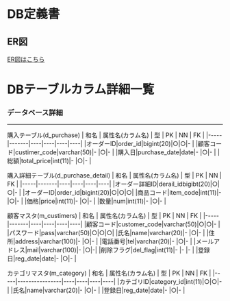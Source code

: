# DB定義書
## ER図
[ER図はこちら](https://github.com/Aso2001007/2021sys-desgin/blob/main/src/md/ER%E5%9B%B3/entity.md "ER図はこちら")

# DBテーブルカラム詳細一覧
### データベース詳細
*****
 購入テーブル(d_purchase)
| 和名 | 属性名(カラム名) | 型 | PK | NN | FK |
|-----|-------|----|----|----|----|
|オーダーID|order_id|bigint(20)|○|○|-  |
|顧客コード|custimer_code|varchar(50)|- |○|- |
|購入日|purchase_date|date|- |○|- |
|総額|total_price|int(11)|- |○|- |

 購入詳細テーブル(d_purchase_detail)
| 和名 | 属性名(カラム名) | 型 | PK | NN | FK |
|-----|-------|----|----|----|----|
|オーダー詳細ID|derail_idbigibt(20)|○|○|- |
|オーダーID|order_id|bigint(20)|○|○|○|
|商品コード|item_code|int(11)|- |○|- |
|価格|price|int(11)|- |○|- |
|数量|num|int(11)|- |○|- |

 顧客マスタ(m_custimers)
| 和名 | 属性名(カラム名) | 型 | PK | NN | FK |
|-----|-------|----|----|----|----|
|顧客コード|customer_code|varchar(50)|○|○|- |
|パスワード|pass|varchar(50)|○|○|○|
|氏名|name|varchar(20)|- |○|- |
|住所|address|varchar(100)|- |○|- |
|電話番号|tel|varchar(20)|- |○|- |
|メールアドレス|mail|varchar(100)|- |○|-|
|削除フラグ|del_flag|int(11)|- |- |- |
|登録日|reg_date|date|- |○|- |

 カテゴリマスタ(m_category)
| 和名 | 属性名(カラム名) | 型 | PK | NN | FK |
|-----|----------------|----|----|----|----|
|カテゴリID|category_id|int(11)|○|○|- |
|氏名|name|varchar(20)|- |○|- |
|登録日|reg_date|date|- |○|- |
